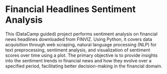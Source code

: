 # Financial Headlines Sentiment Analysis

This (DataCamp guided) project performs sentiment analysis on financial news headlines downloaded from FINVIZ. Using Python, it covers data acquisition through web scraping, natural language processing (NLP) for text preprocessing, sentiment analysis, and visualization of sentiment scores over time using a plot. The primary objective is to provide insights into the sentiment trends in financial news and how they evolve over a specified period, facilitating better decision-making in the financial domain.

